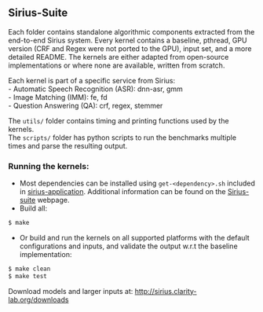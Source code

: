 ## Sirius-Suite

Each folder contains standalone algorithmic components extracted from the
end-to-end Sirius system. Every kernel contains a baseline, pthread, GPU
version (CRF and Regex were not ported to the GPU), input set, and a more
detailed README. The kernels are either adapted from open-source
implementations or where none are available, written from scratch.

Each kernel is part of a specific service from Sirius:  
    - Automatic Speech Recognition (ASR): dnn-asr, gmm  
    - Image Matching (IMM): fe, fd  
    - Question Answering (QA): crf, regex, stemmer

The `utils/` folder contains timing and printing functions used by the kernels.  
The `scripts/` folder has python scripts to run the benchmarks multiple times and parse the resulting output.

### Running the kernels:
- Most dependencies can be installed using `get-<dependency>.sh` included in
[sirius-application](../sirius-application). Additional information can be found on the [Sirius-suite](http://sirius.clarity-lab.org/sirius-suite/) webpage.
- Build all:  
```bash
$ make
```
- Or build and run the kernels on all supported platforms with the default configurations and inputs, and
validate the output w.r.t the baseline implementation:
```bash
$ make clean
$ make test
```

Download models and larger inputs at: http://sirius.clarity-lab.org/downloads
